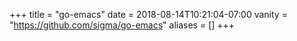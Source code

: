 +++
title = "go-emacs"
date = 2018-08-14T10:21:04-07:00
vanity = "https://github.com/sigma/go-emacs"
aliases = []
+++
